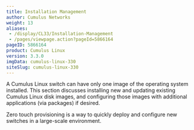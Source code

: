 ```yaml
---
title: Installation Management
author: Cumulus Networks
weight: 13
aliases:
 - /display/CL33/Installation-Management
 - /pages/viewpage.action?pageId=5866164
pageID: 5866164
product: Cumulus Linux
version: 3.3.0
imgData: cumulus-linux-330
siteSlug: cumulus-linux-330
---
```

A Cumulus Linux switch can have only one image of the operating system
installed. This section discusses installing new and updating existing
Cumulus Linux disk images, and configuring those images with additional
applications (via packages) if desired.

Zero touch provisioning is a way to quickly deploy and configure new
switches in a large-scale environment.

<article id="html-search-results" class="ht-content" style="display: none;">

</article>

<footer id="ht-footer">

</footer>

